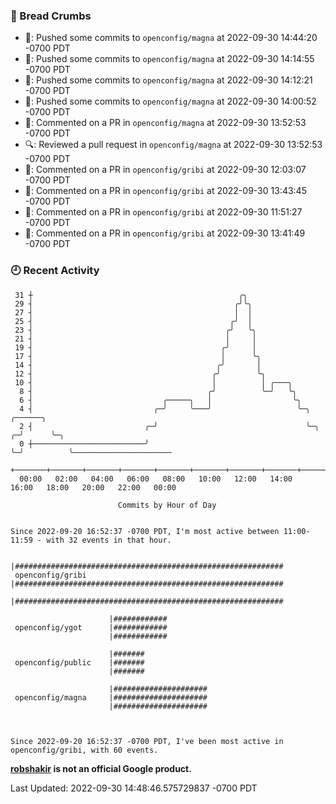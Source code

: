 ### 🍞 Bread Crumbs

 * 🚢: Pushed some commits to `openconfig/magna` at 2022-09-30 14:44:20 -0700 PDT
 * 🚢: Pushed some commits to `openconfig/magna` at 2022-09-30 14:14:55 -0700 PDT
 * 🚢: Pushed some commits to `openconfig/magna` at 2022-09-30 14:12:21 -0700 PDT
 * 🚢: Pushed some commits to `openconfig/magna` at 2022-09-30 14:00:52 -0700 PDT
 * 💬: Commented on a PR in  `openconfig/magna` at 2022-09-30 13:52:53 -0700 PDT
 * 🔍: Reviewed a pull request in  `openconfig/magna` at 2022-09-30 13:52:53 -0700 PDT
 * 💬: Commented on a PR in  `openconfig/gribi` at 2022-09-30 12:03:07 -0700 PDT
 * 💬: Commented on a PR in  `openconfig/gribi` at 2022-09-30 13:43:45 -0700 PDT
 * 💬: Commented on a PR in  `openconfig/gribi` at 2022-09-30 11:51:27 -0700 PDT
 * 💬: Commented on a PR in  `openconfig/gribi` at 2022-09-30 13:41:49 -0700 PDT

### 🕘 Recent Activity
```
 31 ┼                                              ╭╮
 29 ┤                                             ╭╯╰╮
 27 ┤                                             │  │
 25 ┤                                            ╭╯  │
 23 ┤                                           ╭╯   ╰╮
 21 ┤                                           │     │
 19 ┤                                          ╭╯     │
 17 ┤                                          │      ╰╮
 14 ┤                                         ╭╯       │
 12 ┤                                        ╭╯        ╰╮
 10 ┤                                        │          │ ╭───╮
  8 ┤                                       ╭╯          ╰─╯   ╰╮
  6 ┤                             ╭─────╮   │                  ╰╮
  4 ┤                           ╭─╯     ╰───╯                   ╰─╮     ╭──────╮
  2 ┤                         ╭─╯                                 ╰─╮ ╭─╯      ╰─╮
  0 ┼─────────────────────────╯                                     ╰─╯          ╰──────────────────────
    +───────+───────+───────+───────+───────+───────+───────+───────+───────+───────+───────+───────+────
  00:00   02:00   04:00   06:00   08:00   10:00   12:00   14:00   16:00   18:00   20:00   22:00   00:00   

						Commits by Hour of Day


Since 2022-09-20 16:52:37 -0700 PDT, I'm most active between 11:00-11:59 - with 32 events in that hour.

```



```
                      |############################################################
 openconfig/gribi     |############################################################
                      |############################################################

                      |############
 openconfig/ygot      |############
                      |############

                      |#######
 openconfig/public    |#######
                      |#######

                      |#####################
 openconfig/magna     |#####################
                      |#####################



Since 2022-09-20 16:52:37 -0700 PDT, I've been most active in openconfig/gribi, with 60 events.

```
**[robshakir](mailto:robjs@google.com) is not an official Google product.**  


Last Updated: 2022-09-30 14:48:46.575729837 -0700 PDT

